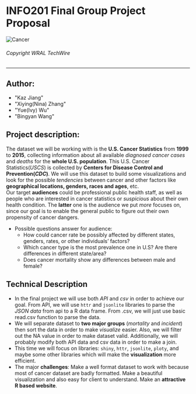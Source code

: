 # INFO201 Final Group Project Proposal

![Cancer](https://www.wraltechwire.com/wp-content/uploads/2018/04/cancer.jpg)

###### Copyright WRAL TechWire

<hr>

## Author:
- "Kaz Jiang"
- "Xiying(Nina) Zhang"
- "Yue(Ivy) Wu"
- "Bingyan Wang"

## Project description:
The dataset we will be working with is the **U.S. Cancer Statistics** from **1999** to **2015**, collecting information about all available _diagnosed cancer cases_ and _deaths_ for the **whole U.S. population**. This U.S. Cancer Statistics(_USCS_) is collected by **Centers for Disease Control and Prevention(_CDC_)**. We will use this dataset to build some visualizations and look for the possible _tendencies_ between cancer and other factors like **geographical locations, genders, races and ages**, etc.\
Our target **audiences** could be professional public health staff, as well as people who are interested in cancer statistics or _suspicious_ about their own health condition. The **latter** one is the audience we put _more_ focuses on, since our goal is to enable the general public to figure out their own propensity of cancer dangers. 

* Possible questions answer for audience:
    + How could cancer rate be possibly affected by different states, genders, rates, or other individuals’ factors?
    + Which cancer type is the most prevalence one in U.S? Are there differences in different state/area?
    + Does cancer mortality show any differences between male and female?

## Technical Description
- In the final project we will use both _API_ and _csv_ in order to achieve our goal.  From API, we will use `httr` and `jsonlite` libraries to parse the _JSON data_ from api to a R data frame. From .csv, we will just use basic read.csv function to parse the data.
- We will separate dataset to **two major groups** (_mortality_ and _incident_) then sort the data in order to make _visualize_ easier. Also, we will filter out the NA value in order to make dataset valid. Additionally, we will probably modify both API data and csv data in order to make a join.
- This time we will focus on libraries: `shiny`, `httr`, `jsonlite`, `ploty`, and maybe some other libraries which will make the **visualization** more efficient.
- The major **challenges**: Make a well format dataset to work with because most of cancer dataset are badly formatted. Make a beautiful visualization and also easy for client to understand. Make an **attractive R based website**.
